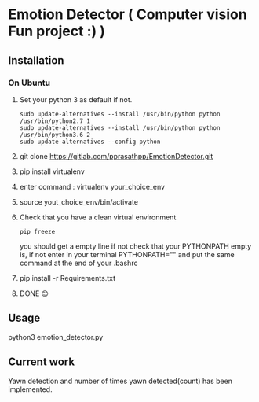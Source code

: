 # Emotion Detector  ( Computer vision Fun project :) )

## Installation

### On Ubuntu

1. Set your python 3 as default if not.

    ```text
    sudo update-alternatives --install /usr/bin/python python /usr/bin/python2.7 1
    sudo update-alternatives --install /usr/bin/python python /usr/bin/python3.6 2
    sudo update-alternatives --config python
    ```

2. git clone https://gitlab.com/pprasathpp/EmotionDetector.git
3. pip install virtualenv
4. enter command : virtualenv your_choice_env
5. source yout_choice_env/bin/activate
6. Check that you have a clean virtual environment

    ```text
    pip freeze
    ```

    you should get a empty line  if not check that your PYTHONPATH empty is, if not enter in your terminal PYTHONPATH="" and put the same command at the end of your .bashrc

7. pip install -r Requirements.txt
8. DONE  :blush:

## Usage

python3 emotion_detector.py

## Current work

Yawn detection and number of times yawn detected(count) has been implemented. 

